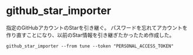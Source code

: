 # github_star_importer

指定のGitHubアカウントのStarを引き継ぐ。
パスワードを忘れてアカウントを作り直すことになり、以前のStar情報を引き継ぎたかったため作成した。

```shell
github_star_importer --from tune --token "PERSONAL_ACCESS_TOKEN"
```

